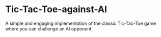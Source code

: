 # Tic-Tac-Toe-against-AI
A simple and engaging implementation of the classic Tic-Tac-Toe game where you can challenge an AI opponent. 
